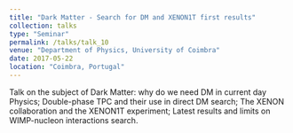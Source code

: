 ```yaml
---
title: "Dark Matter - Search for DM and XENON1T first results"
collection: talks
type: "Seminar"
permalink: /talks/talk_10
venue: "Department of Physics, University of Coimbra"
date: 2017-05-22
location: "Coimbra, Portugal"
---
```


Talk on the subject of Dark Matter: why do we need DM in current day Physics; Double-phase TPC and their use in direct DM search; The XENON collaboration and the XENON1T experiment; Latest results and limits on WIMP-nucleon interactions search.
